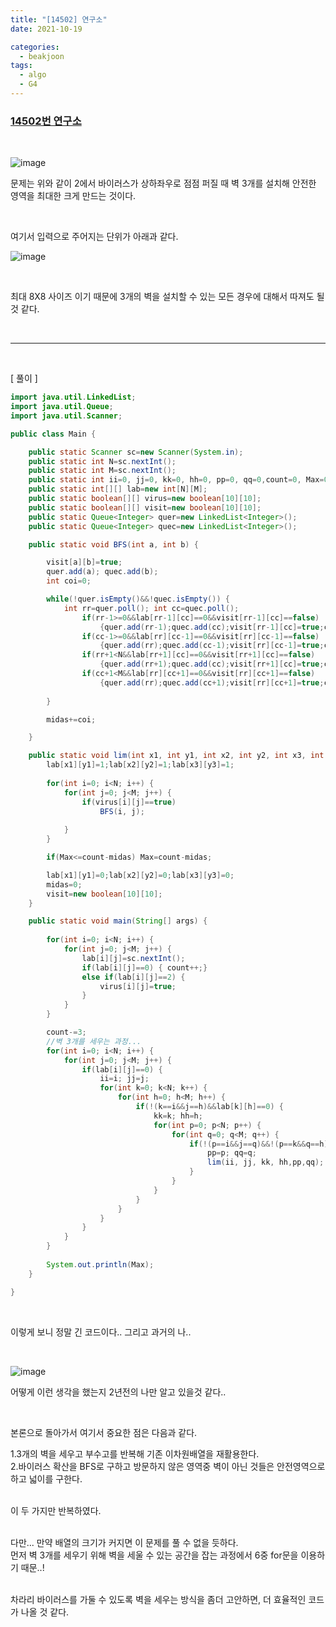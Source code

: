 ```yaml
---
title: "[14502] 연구소"
date: 2021-10-19

categories:
  - beakjoon
tags:
  - algo
  - G4
---
```



### [14502번 연구소](https://www.acmicpc.net/problem/14502 )

<br>

![image](https://user-images.githubusercontent.com/47859845/137852491-a4bd4cdd-219c-4b98-a31b-a52ab10e8375.png)

문제는 위와 같이 2에서 바이러스가 상하좌우로 점점 퍼질 때 벽 3개를 설치해 안전한 영역을 최대한 크게 만드는 것이다.

<br>

여기서 입력으로 주어지는 단위가 아래과 같다.

![image](https://user-images.githubusercontent.com/47859845/137852854-845ccc39-c1cf-4d21-beac-25c518e04b55.png)

<br>

최대 8X8 사이즈 이기 때문에 3개의 벽을 설치할 수 있는 모든 경우에 대해서 따져도 될것 같다.

<br>

---
<br>

[ 풀이 ]

```java
import java.util.LinkedList;
import java.util.Queue;
import java.util.Scanner;

public class Main {

	public static Scanner sc=new Scanner(System.in);
	public static int N=sc.nextInt();
	public static int M=sc.nextInt();
	public static int ii=0, jj=0, kk=0, hh=0, pp=0, qq=0,count=0, Max=0, midas=0;
	public static int[][] lab=new int[N][M];
	public static boolean[][] virus=new boolean[10][10];
	public static boolean[][] visit=new boolean[10][10];
	public static Queue<Integer> quer=new LinkedList<Integer>();
	public static Queue<Integer> quec=new LinkedList<Integer>();

	public static void BFS(int a, int b) {

		visit[a][b]=true;
		quer.add(a); quec.add(b);
		int coi=0;

		while(!quer.isEmpty()&&!quec.isEmpty()) {
			int rr=quer.poll(); int cc=quec.poll();
				if(rr-1>=0&&lab[rr-1][cc]==0&&visit[rr-1][cc]==false) 
                    {quer.add(rr-1);quec.add(cc);visit[rr-1][cc]=true;coi++;}
				if(cc-1>=0&&lab[rr][cc-1]==0&&visit[rr][cc-1]==false) 
                    {quer.add(rr);quec.add(cc-1);visit[rr][cc-1]=true;coi++;}
				if(rr+1<N&&lab[rr+1][cc]==0&&visit[rr+1][cc]==false) 
                    {quer.add(rr+1);quec.add(cc);visit[rr+1][cc]=true;coi++;}
				if(cc+1<M&&lab[rr][cc+1]==0&&visit[rr][cc+1]==false) 
                    {quer.add(rr);quec.add(cc+1);visit[rr][cc+1]=true;coi++;}
				
		}

		midas+=coi;

	}

	public static void lim(int x1, int y1, int x2, int y2, int x3, int y3) {
		lab[x1][y1]=1;lab[x2][y2]=1;lab[x3][y3]=1;
		
		for(int i=0; i<N; i++) {
			for(int j=0; j<M; j++) {
				if(virus[i][j]==true)
					BFS(i, j);
				
			}
        }

		if(Max<=count-midas) Max=count-midas;

		lab[x1][y1]=0;lab[x2][y2]=0;lab[x3][y3]=0;
		midas=0;
		visit=new boolean[10][10];
	}

	public static void main(String[] args) {
		
		for(int i=0; i<N; i++) {
			for(int j=0; j<M; j++) {
				lab[i][j]=sc.nextInt();
				if(lab[i][j]==0) { count++;}
				else if(lab[i][j]==2) {
					virus[i][j]=true;
				}
			}
		}

		count-=3;
        //벽 3개를 세우는 과정... 
		for(int i=0; i<N; i++) {
			for(int j=0; j<M; j++) {
				if(lab[i][j]==0) {
					ii=i; jj=j;
					for(int k=0; k<N; k++) {
						for(int h=0; h<M; h++) {
							if(!(k==i&&j==h)&&lab[k][h]==0) {
								kk=k; hh=h;
								for(int p=0; p<N; p++) {
									for(int q=0; q<M; q++) {
										if(!(p==i&&j==q)&&!(p==k&&q==h)&&lab[p][q]==0) {
											pp=p; qq=q;
											lim(ii, jj, kk, hh,pp,qq); //안전영역 구하기.
										}
									}
								}
							}
						}
					}
				}
			}
		}
		
		System.out.println(Max);
	}

}

```

<br>

이렇게 보니 정말 긴 코드이다.. 그리고 과거의 나..

<br>

![image](https://user-images.githubusercontent.com/47859845/137853678-cf98f62d-5ab9-4f1b-91c3-9a239bbfe8f3.png)

어떻게 이런 생각을 했는지 2년전의 나만 알고 있을것 같다.. 

<br>

본론으로 돌아가서 여기서 중요한 점은 다음과 같다.

1.3개의 벽을 세우고 부수고를 반복해 기존 이차원배열을 재활용한다. <br>
2.바이러스 확산을 BFS로 구하고 방문하지 않은 영역중 벽이 아닌 것들은 안전영역으로 하고 넓이를 구한다.

<br>
이 두 가지만 반복하였다.
<br><br>

다만... 만약 배열의 크기가 커지면 이 문제를 풀 수 없을 듯하다.<br>
먼저 벽 3개를 세우기 위해 벽을 세울 수 있는 공간을 잡는 과정에서 6중 for문을 이용하기 때문..! <br>

<br>
차라리 바이러스를 가둘 수 있도록 벽을 세우는 방식을 좀더 고안하면, 더 효율적인 코드가 나올 것 같다.

<br><br>